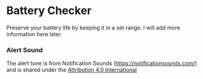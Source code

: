 # Battery Checker

Preserve your battery life by keeping it in a set range. I will add more information here later.

### Alert Sound
The alert tone is from Notification Sounds (https://notificationsounds.com/) and is shared under the [Attribution 4.0 International](https://creativecommons.org/licenses/by/4.0/legalcode)